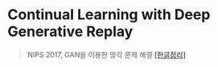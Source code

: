 # Continual Learning with Deep Generative Replay

> NIPS 2017, GAN을 이용한 망각 문제 해결 [[한글정리]](https://www.facebook.com/groups/modulabs/permalink/1346825825382597/)
